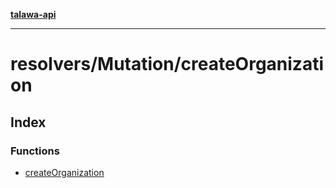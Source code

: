 [**talawa-api**](../../../README.md)

***

# resolvers/Mutation/createOrganization

## Index

### Functions

- [createOrganization](functions/createOrganization.md)
